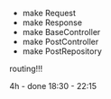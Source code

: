 - make Request
- make Response
- make BaseController
- make PostController
- make PostRepository

routing!!!






4h - done
18:30 - 22:15